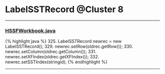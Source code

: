# LabelSSTRecord @Cluster 8

***

### [HSSFWorkbook.java](https://searchcode.com/codesearch/view/15642316/)
{% highlight java %}
325. LabelSSTRecord newrec   = new LabelSSTRecord();
329. newrec.setRow(oldrec.getRow());
330. newrec.setColumn(oldrec.getColumn());
331. newrec.setXFIndex(oldrec.getXFIndex());
332. newrec.setSSTIndex(stringid);
{% endhighlight %}

***

